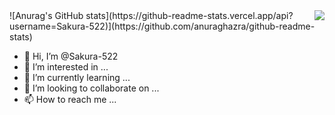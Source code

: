 <img align="right" src="https://github-readme-stats.vercel.app/api?username=Sakura-522&show_icons=true&theme=radical">
![Anurag's GitHub stats](https://github-readme-stats.vercel.app/api?username=Sakura-522)](https://github.com/anuraghazra/github-readme-stats)

- 👋 Hi, I’m @Sakura-522
- 👀 I’m interested in ...
- 🌱 I’m currently learning ...
- 💞️ I’m looking to collaborate on ...
- 📫 How to reach me ...

<!---
Sakura-522/Sakura-522 is a ✨ special ✨ repository because its `README.md` (this file) appears on your GitHub profile.
You can click the Preview link to take a look at your changes.
--->
